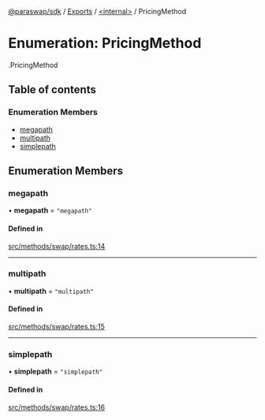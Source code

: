 [@paraswap/sdk](../README.md) / [Exports](../modules.md) / [<internal\>](../modules/internal_.md) / PricingMethod

# Enumeration: PricingMethod

[<internal>](../modules/internal_.md).PricingMethod

## Table of contents

### Enumeration Members

- [megapath](internal_.PricingMethod.md#megapath)
- [multipath](internal_.PricingMethod.md#multipath)
- [simplepath](internal_.PricingMethod.md#simplepath)

## Enumeration Members

### megapath

• **megapath** = ``"megapath"``

#### Defined in

[src/methods/swap/rates.ts:14](https://github.com/paraswap/paraswap-sdk/blob/master/src/methods/swap/rates.ts#L14)

___

### multipath

• **multipath** = ``"multipath"``

#### Defined in

[src/methods/swap/rates.ts:15](https://github.com/paraswap/paraswap-sdk/blob/master/src/methods/swap/rates.ts#L15)

___

### simplepath

• **simplepath** = ``"simplepath"``

#### Defined in

[src/methods/swap/rates.ts:16](https://github.com/paraswap/paraswap-sdk/blob/master/src/methods/swap/rates.ts#L16)
